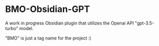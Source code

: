 # BMO-Obsidian-GPT
A work in progress Obsidian plugin that utilizes the Openai API "gpt-3.5-turbo" model.

"BMO" is just a tag name for the project :)
